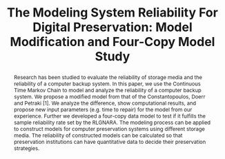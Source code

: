 ---
abstract: Research has been studied to evaluate the reliability of storage media and
  the reliability of a computer backup system. In this paper, we use the Continuous
  Time Markov Chain to model and analyze the reliability of a computer backup system.
  We propose a modified model from that of the Constantopoulos, Doerr and Petraki
  [1]. We analyze the difference, show computational results, and propose new input
  parameters (e.g. time to repair) for the model from our experience. Further we developed
  a four-copy data model to test if it fulfills the sample reliability rate set by
  the RLGNARA. The modeling process can be applied to construct models for computer
  preservation systems using different storage media. The reliability of constructed
  models can be calculated so that preservation institutions can have quantitative
  data to decide their preservation strategies.
creators:
- Han, Yan
- Chan, Chi Pak
date: null
document_url: https://services.phaidra.univie.ac.at/api/object/o:294180/download
grand_parent: iPRES
institutions: []
keywords:
- london
landing_page_url: https://phaidra.univie.ac.at/o:294180
language: eng
layout: publication
license: CC BY-SA 3.0 AT
notes_url: null
parent: iPRES 2008
publication_type: paper
size: 93247
slides_url: null
source_name: iPRES
stream_url: null
title: 'The Modeling System Reliability For Digital Preservation: Model Modification
  and Four-Copy Model Study'
year: 2008
---